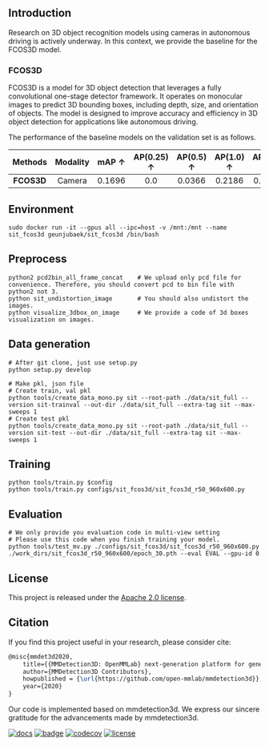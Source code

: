 

## Introduction
Research on 3D object recognition models using cameras in autonomous driving is actively underway. In this context, we provide the baseline for the FCOS3D model.

### FCOS3D
FCOS3D is a model for 3D object detection that leverages a fully convolutional one-stage detector framework. It operates on monocular images to predict 3D bounding boxes, including depth, size, and orientation of objects. The model is designed to improve accuracy and efficiency in 3D object detection for applications like autonomous driving.

The performance of the baseline models on the validation set is as follows.


|**Methods**|**Modality**|**mAP &uarr;**| **AP(0.25) &uarr;** |**AP(0.5) &uarr;** | **AP(1.0) &uarr;** | **AP(2.0) &uarr;** | **Pretrained** |
|:---:|:---:|:---:|:---:|:---:|:---:|:---:|:---:|
|**FCOS3D**|Camera| 0.1696 |0.0 | 0.0366 | 0.2186 | 0.4234 |<a href="https://drive.google.com/file/d/1RttgPBNatAI2Nm6po2IzvLQPS2rU3Y3-/view?usp=sharing">Gdrive</a>|


## Environment
```
sudo docker run -it --gpus all --ipc=host -v /mnt:/mnt --name sit_fcos3d geunjubaek/sit_fcos3d /bin/bash
```

## Preprocess
```
python2 pcd2bin_all_frame_concat    # We upload only pcd file for convenience. Therefore, you should convert pcd to bin file with python2 not 3.
python sit_undistortion_image       # You should also undistort the images.
python visualize_3dbox_on_image     # We provide a code of 3d boxes visualization on images.
```


## Data generation
```
# After git clone, just use setup.py 
python setup.py develop

# Make pkl, json file 
# Create train, val pkl 
python tools/create_data_mono.py sit --root-path ./data/sit_full --version sit-trainval --out-dir ./data/sit_full --extra-tag sit --max-sweeps 1
# Create test pkl
python tools/create_data_mono.py sit --root-path ./data/sit_full --version sit-test --out-dir ./data/sit_full --extra-tag sit --max-sweeps 1
```


## Training
```
python tools/train.py $config
python tools/train.py configs/sit_fcos3d/sit_fcos3d_r50_960x600.py
```

## Evaluation
```
# We only provide you evaluation code in multi-view setting
# Please use this code when you finish training your model.
python tools/test_mv.py ./configs/sit_fcos3d/sit_fcos3d_r50_960x600.py ./work_dirs/sit_fcos3d_r50_960x600/epoch_30.pth --eval EVAL --gpu-id 0 
```


## License

This project is released under the [Apache 2.0 license](LICENSE).



## Citation

If you find this project useful in your research, please consider cite:

```latex
@misc{mmdet3d2020,
    title={{MMDetection3D: OpenMMLab} next-generation platform for general {3D} object detection},
    author={MMDetection3D Contributors},
    howpublished = {\url{https://github.com/open-mmlab/mmdetection3d}},
    year={2020}
}
```


Our code is implemented based on mmdetection3d. We express our sincere gratitude for the advancements made by mmdetection3d.

[![docs](https://img.shields.io/badge/docs-latest-blue)](https://mmdetection3d.readthedocs.io/en/latest/)
[![badge](https://github.com/open-mmlab/mmdetection3d/workflows/build/badge.svg)](https://github.com/open-mmlab/mmdetection3d/actions)
[![codecov](https://codecov.io/gh/open-mmlab/mmdetection3d/branch/master/graph/badge.svg)](https://codecov.io/gh/open-mmlab/mmdetection3d)
[![license](https://img.shields.io/github/license/open-mmlab/mmdetection3d.svg)](https://github.com/open-mmlab/mmdetection3d/blob/master/LICENSE)

